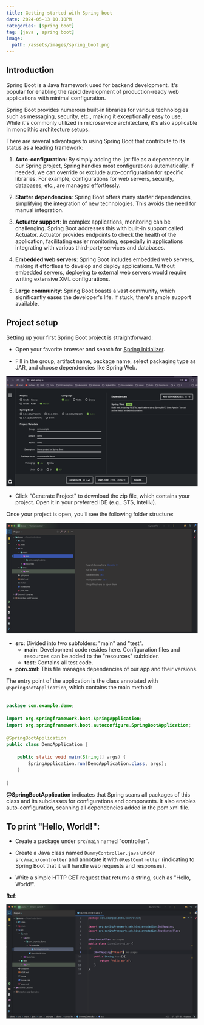 ```yaml
---
title: Getting started with Spring boot
date: 2024-05-13 10.10PM
categories: [spring boot]
tag: [java , spring boot]
image:
  path: /assets/images/spring_boot.png
---
```

## Introduction

Spring Boot is a Java framework used for backend development. It's popular for enabling the rapid development of production-ready web applications with minimal configuration.

Spring Boot provides numerous built-in libraries for various technologies such as messaging, security, etc., making it exceptionally easy to use. While it's commonly utilized in microservice architecture, it's also applicable in monolithic architecture setups.

There are several advantages to using Spring Boot that contribute to its status as a leading framework:

1. **Auto-configuration**: By simply adding the .jar file as a dependency in our Spring project, Spring handles most configurations automatically. If needed, we can override or exclude auto-configuration for specific libraries. For example, configurations for web servers, security, databases, etc., are managed effortlessly.

2. **Starter dependencies**: Spring Boot offers many starter dependencies, simplifying the integration of new technologies. This avoids the need for manual integration.

3. **Actuator support**: In complex applications, monitoring can be challenging. Spring Boot addresses this with built-in support called Actuator. Actuator provides endpoints to check the health of the application, facilitating easier monitoring, especially in applications integrating with various third-party services and databases.

4. **Embedded web servers**: Spring Boot includes embedded web servers, making it effortless to develop and deploy applications. Without embedded servers, deploying to external web servers would require writing extensive XML configurations.

5. **Large community**: Spring Boot boasts a vast community, which significantly eases the developer's life. If stuck, there's ample support available.

## Project setup

Setting up your first Spring Boot project is straightforward:

- Open your favorite browser and search for [Spring Initializer](https://start.spring.io/).

- Fill in the group, artifact name, package name, select packaging type as JAR, and choose dependencies like Spring Web.

![screenshot](/assets/images/spring_io.png)

- Click "Generate Project" to download the zip file, which contains your project. Open it in your preferred IDE (e.g., STS, IntelliJ).

Once your project is open, you'll see the following folder structure:

![Folder structure](/assets/images/spring_folder_structure.png)

- **src**: Divided into two subfolders: "main" and "test".
    - **main**: Development code resides here. Configuration files and resources can be added to the "resources" subfolder.
    - **test**: Contains all test code.
- **pom.xml**: This file manages dependencies of our app and their versions.

The entry point of the application is the class annotated with `@SpringBootApplication`, which contains the main method:

```java

package com.example.demo;

import org.springframework.boot.SpringApplication;
import org.springframework.boot.autoconfigure.SpringBootApplication;

@SpringBootApplication
public class DemoApplication {

    public static void main(String[] args) {
        SpringApplication.run(DemoApplication.class, args);
    }

}

```
**@SpringBootApplication** indicates that Spring scans all packages of this class and its subclasses for configurations and components. It also enables auto-configuration, scanning all dependencies added in the pom.xml file.

## To print "Hello, World!":

- Create a package under `src/main` named "controller".

- Create a Java class named `DummyController.java` under `src/main/controller` and annotate it with `@RestController` (indicating to Spring Boot that it will handle web requests and responses).

- Write a simple HTTP GET request that returns a string, such as "Hello, World!".

**Ref**:

![DummyController.java](/assets/images/DummyController.png)
 